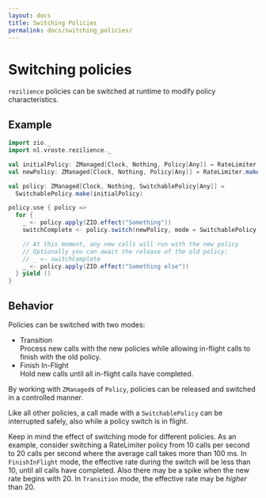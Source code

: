 ```yaml
---
layout: docs
title: Switching Policies
permalink: docs/switching_policies/
---
```


# Switching policies

`rezilience` policies can be switched at runtime to modify policy characteristics.

## Example

```scala
import zio._
import nl.vroste.rezilience._

val initialPolicy: ZManaged[Clock, Nothing, Policy[Any]] = RateLimiter.make(1, 1.seconds).map(_.toPolicy)
val newPolicy: ZManaged[Clock, Nothing, Policy[Any]] = RateLimiter.make(10, 1.seconds).map(_.toPolicy)

val policy: ZManaged[Clock, Nothing, SwitchablePolicy[Any]] =
  SwitchablePolicy.make(initialPolicy)

policy.use { policy =>
  for {
    _ <- policy.apply(ZIO.effect("Something"))
    switchComplete <- policy.switch(newPolicy, mode = SwitchablePolicy.Mode.Transition)

    // At this moment, any new calls will run with the new policy
    // Optionally you can await the release of the old policy:
    // _ <- switchComplete
    _ <- policy.apply(ZIO.effect("Something else"))
  } yield ()
}
```

## Behavior

Policies can be switched with two modes:
* Transition   
  Process new calls with the new policies while allowing in-flight calls to finish with the old policy.
* Finish In-Flight  
  Hold new calls until all in-flight calls have completed.

By working with `ZManaged`s of `Policy`, policies can be released and switched in a controlled manner.

Like all other policies, a call made with a `SwitchablePolicy` can be interrupted safely, also while a policy switch is in flight.

Keep in mind the effect of switching mode for different policies. As an example, consider switching a RateLimiter policy from 10 calls per second to 20 calls per second where the average call takes more than 100 ms. 
In `FinishInFlight` mode, the effective rate during the switch will be less than 10, until all calls have completed. Also there may be a spike when the new rate begins with 20. 
In `Transition` mode, the effective rate may be _higher_ than 20. 